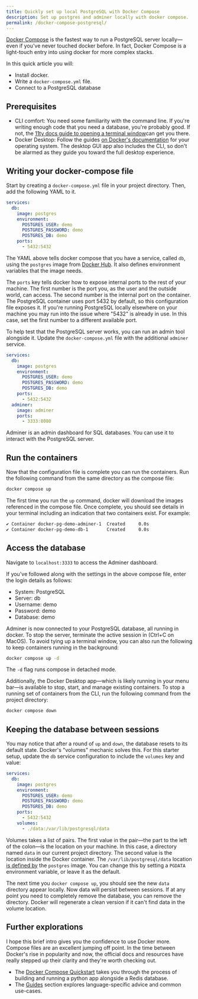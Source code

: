 ```yaml
---
title: Quickly set up local PostgreSQL with Docker Compose
description: Set up postgres and adminer locally with docker compose.
permalink: /docker-compose-postgresql/
---
```


[Docker Compose](https://docs.docker.com/compose/) is the fastest way to run a PostgreSQL server locally—even if you've never touched docker before. In fact, Docker Compose is a light-touch entry into using docker for more complex stacks.

In this quick article you will:

- Install docker.
- Write a `docker-compose.yml` file.
- Connect to a PostgreSQL database

## Prerequisites

- CLI comfort: You need some familiarity with the command line. If you're writing enough code that you need a database, you're probably good. If not, the [11ty docs guide to opening a terminal window](https://www.11ty.dev/docs/terminal-window/)can get you there.
- Docker Desktop: Follow the guides [on Docker's documentation](https://docs.docker.com/compose/install/) for your operating system. The desktop GUI app also includes the CLI, so don't be alarmed as they guide you toward the full desktop experience.

## Writing your docker-compose file

Start by creating a `docker-compose.yml` file in your project directory. Then, add the following YAML to it.

```yml
services:
  db:
    image: postgres
    environment:
      POSTGRES_USER: demo
      POSTGRES_PASSWORD: demo
      POSTGRES_DB: demo
    ports:
      - 5432:5432
```

The YAML above tells docker compose that you have a service, called `db`, using the `postgres` image from [Docker Hub](https://hub.docker.com/_/postgres/). It also defines environment variables that the image needs.

The `ports` key tells docker how to expose internal ports to the rest of your machine. The first number is the port you, as the user and the outside world, can access. The second number is the internal port on the container. The PostgreSQL container uses port 5432 by default, so this configuration file exposes it. If you're running PostgreSQL locally elsewhere on your machine you may run into the issue where "5432" is already in use. In this case, set the first number to a different available port.

To help test that the PostgreSQL server works, you can run an admin tool alongside it. Update the `docker-compose.yml` file with the additional `adminer` service.

```yaml
services:
  db:
    image: postgres
    environment:
      POSTGRES_USER: demo
      POSTGRES_PASSWORD: demo
      POSTGRES_DB: demo
    ports:
      - 5432:5432
  adminer:
    image: adminer
    ports:
      - 3333:8080
```

Adminer is an admin dashboard for SQL databases. You can use it to interact with the PostgreSQL server.

## Run the containers

Now that the configuration file is complete you can run the containers. Run the following command from the same directory as the compose file:

```sh
docker compose up
```

The first time you run the `up` command, docker will download the images referenced in the compose file. Once complete, you should see details in your terminal including an indication that two containers exist. For example:

```sh
✔ Container docker-pg-demo-adminer-1  Created     0.0s
✔ Container docker-pg-demo-db-1       Created     0.0s
```

## Access the database

Navigate to `localhost:3333` to access the Adminer dashboard.

If you've followed along with the settings in the above compose file, enter the login details as follows:

- System: PostgreSQL
- Server: db
- Username: demo
- Password: demo
- Database: demo

Adminer is now connected to your PostgreSQL database, all running in docker. To stop the server, terminate the active session in (Ctrl+C on MacOS). To avoid tying up a terminal window, you can also run the following to keep containers running in the background:

```sh
docker compose up -d
```

The `-d` flag runs compose in detached mode.

Additionally, the Docker Desktop app—which is likely running in your menu bar—is available to stop, start, and manage existing containers. To stop a running set of containers from the CLI, run the following command from the project directory:

```sh
docker compose down
```

## Keeping the database between sessions

You may notice that after a round of `up` and `down`, the database resets to its default state. Docker's "volumes" mechanic solves this. For this starter setup, update the `db` service configuration to include the `volumes` key and value:

```yaml
services:
  db:
    image: postgres
    environment:
      POSTGRES_USER: demo
      POSTGRES_PASSWORD: demo
      POSTGRES_DB: demo
    ports:
      - 5432:5432
    volumes:
      - ./data:/var/lib/postgresql/data
```

Volumes takes a list of pairs. The first value in the pair—the part to the left of the colon—is the location on your machine. In this case, a directory named `data` in our current project directory. The second value is the location inside the Docker container. The `/var/lib/postgresql/data` location [is defined by](https://hub.docker.com/_/postgres/) the `postgres` image. You can change this by setting a `PGDATA` environment variable, or leave it as the default.

The next time you `docker compose up`, you should see the new `data` directory appear locally. Now data will persist between sessions. If at any point you need to completely remove the database, you can remove the directory. Docker will regenerate a clean version if it can't find data in the volume location.

## Further explorations

I hope this brief intro gives you the confidence to use Docker more. Compose files are an excellent jumping off point. In the time between Docker's rise in popularity and now, the official docs and resources have really stepped up their clarity and they're worth checking out.

- The [Docker Compose Quickstart](https://docs.docker.com/compose/gettingstarted/) takes you through the process of building and running a python app alongside a Redis database.
- The [Guides](https://docs.docker.com/guides/) section explores language-specific advice and common use-cases.

